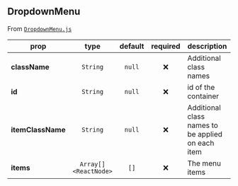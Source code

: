 
## DropdownMenu

From [`DropdownMenu.js`](DropdownMenu.js)



prop | type | default | required | description
---- | :----: | :-------: | :--------: | -----------
**className** | `String` | `null` | :x: | Additional class names
**id** | `String` | `null` | :x: | id of the container
**itemClassName** | `String` | `null` | :x: | Additional class names to be applied on each item
**items** | `Array[]<ReactNode>` | `[]` | :x: | The menu items



